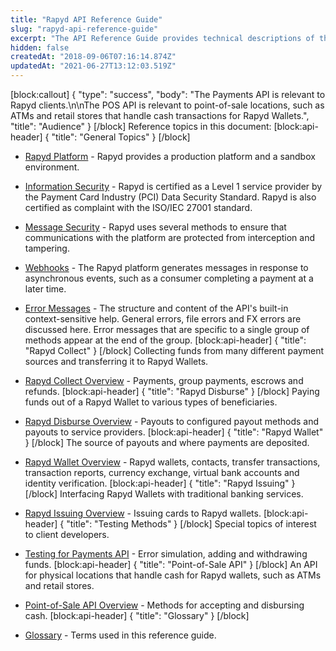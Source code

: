 ```yaml
---
title: "Rapyd API Reference Guide"
slug: "rapyd-api-reference-guide"
excerpt: "The API Reference Guide provides technical descriptions of the Rapyd Payments API and Point of Sale API. All methods are fully documented, including working examples. Also describes webhooks and error messages."
hidden: false
createdAt: "2018-09-06T07:16:14.874Z"
updatedAt: "2021-06-27T13:12:03.519Z"
---
```

[block:callout]
{
  "type": "success",
  "body": "The Payments API is relevant to Rapyd clients.\n\nThe POS API is relevant to point-of-sale locations, such as ATMs and retail stores that handle cash transactions for  Rapyd Wallets.",
  "title": "Audience"
}
[/block]
Reference topics in this document:
[block:api-header]
{
  "title": "General Topics"
}
[/block]
* [Rapyd Platform](ref:rapyd-platform) - Rapyd provides a production platform and a sandbox environment.
* [Information Security](ref:information-security) - Rapyd is certified as a Level 1 service provider by the Payment Card Industry (PCI) Data Security Standard. Rapyd is also certified as complaint with the ISO/IEC 27001 standard.
* [Message Security](ref:message-security) - Rapyd uses several methods to ensure that communications with the platform are protected from interception and tampering.
* [Webhooks](ref:webhooks) - The Rapyd platform generates messages in response to asynchronous events, such as a consumer completing a payment at a later time.
* [Error Messages](ref:error-messages) - The structure and content of the API's built-in context-sensitive help. General errors, file errors and FX errors are discussed here. Error messages that are specific to a single group of methods appear at the end of the group.
[block:api-header]
{
  "title": "Rapyd Collect"
}
[/block]
Collecting funds from many different payment sources and transferring it to Rapyd Wallets.

* [Rapyd Collect Overview](ref:rapyd-collect-overview) - Payments, group payments, escrows and refunds.
[block:api-header]
{
  "title": "Rapyd Disburse"
}
[/block]
Paying funds out of a Rapyd Wallet to various types of beneficiaries.

* [Rapyd Disburse Overview](ref:rapyd-disburse-overview) - Payouts to configured payout methods and payouts to service providers.
[block:api-header]
{
  "title": "Rapyd Wallet"
}
[/block]
The source of payouts and where payments are deposited.

* [Rapyd Wallet Overview](ref:rapyd-wallet-overview) - Rapyd wallets, contacts, transfer transactions, transaction reports, currency exchange, virtual bank accounts and identity verification.
[block:api-header]
{
  "title": "Rapyd Issuing"
}
[/block]
Interfacing Rapyd Wallets with traditional banking services.

* [Rapyd Issuing Overview](ref:rapyd-issuing-overview) - Issuing cards to Rapyd wallets.
[block:api-header]
{
  "title": "Testing Methods"
}
[/block]
Special topics of interest to client developers.

* [Testing for Payments API](ref:testing-for-payments-api) - Error simulation, adding and withdrawing funds.
[block:api-header]
{
  "title": "Point-of-Sale API"
}
[/block]
An API for physical locations that handle cash for Rapyd wallets, such as ATMs and retail stores. 

* [Point-of-Sale API Overview](ref:point-of-sale-api-overview) - Methods for accepting and disbursing cash.
[block:api-header]
{
  "title": "Glossary"
}
[/block]
* [Glossary](ref:glossary) - Terms used in this reference guide.